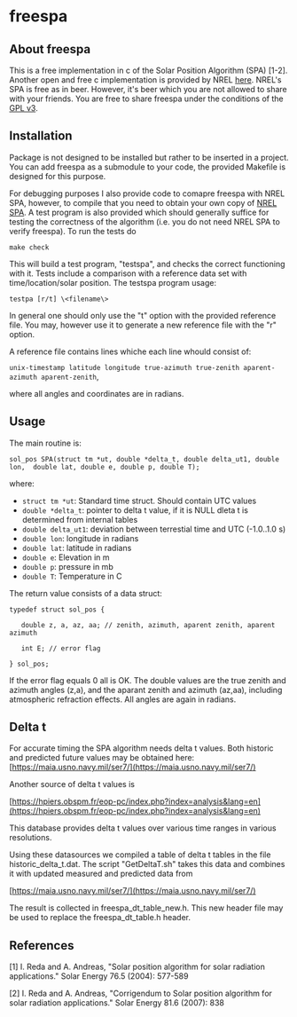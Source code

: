# freespa
## About freespa
This is a free implementation in c of the Solar Position Algorithm (SPA) [1-2]. Another open and free c implementation is provided by NREL [here](http://rredc.nrel.gov/solar/codesandalgorithms/spa/). NREL's SPA is free as in beer. However, it's beer which you are not allowed to share with your friends. You are free to share freespa under the conditions of the [GPL v3](https://www.gnu.org/licenses/gpl-3.0.en.html). 

## Installation
Package is not designed to be installed but rather to be inserted in a project. You can add freespa as a submodule to your code, the provided Makefile is designed for this purpose. 

For debugging purposes I also provide code to comapre freespa with NREL SPA, however, to compile that you need to obtain your own copy of [NREL SPA](http://rredc.nrel.gov/solar/codesandalgorithms/spa/). A test program is also provided which should generally suffice for testing the correctness of the algorithm (i.e. you do not need NREL SPA to verify freespa). To run the tests do 

`make check`

This will build a test program, "testspa", and checks the correct functioning with it. Tests include a comparison with a reference data set with time/location/solar position. The testspa program usage:

`testpa [r/t] \<filename\>`

In general one should only use the "t" option with the provided reference file. You may, however use it to generate a new reference file with the "r" option. 

A reference file contains lines whiche each line whould consist of:

`unix-timestamp latitude longitude true-azimuth true-zenith aparent-azimuth aparent-zenith`,

where all angles and coordinates are in radians.

## Usage
The main routine is: 

`sol_pos SPA(struct tm *ut, double *delta_t, double delta_ut1, double lon, 
            double lat, double e, double p, double T);`   

where:

* `struct tm *ut`: Standard time struct. Should contain UTC values
* `double *delta_t`: pointer to delta t value, if it is NULL dleta t is determined from internal tables
* `double delta_ut1`: deviation between terrestial time and UTC (-1.0..1.0 s)
* `double lon`: longitude in radians
* `double lat`: latitude in radians
* `double e`: Elevation in m
* `double p`: pressure in mb
* `double T`: Temperature in C

The return value consists of a data struct:

`typedef struct sol_pos {`

`	double z, a, az, aa; // zenith, azimuth, aparent zenith, aparent azimuth`
	
`	int E; // error flag`
	
`} sol_pos;`

If the error flag equals 0 all is OK. The double values are the true zenith and azimuth angles (z,a), and the aparant zenith and azimuth (az,aa), including atmospheric refraction effects. All angles are again in radians. 

## Delta t
For accurate timing the SPA algorithm needs delta t values. Both historic and predicted future values may be obtained here:
[https://maia.usno.navy.mil/ser7/](https://maia.usno.navy.mil/ser7/)

Another source of delta t values is

[https://hpiers.obspm.fr/eop-pc/index.php?index=analysis&lang=en](https://hpiers.obspm.fr/eop-pc/index.php?index=analysis&lang=en)

This database provides delta t values over various time ranges in various resolutions.

Using these datasources we compiled a table of delta t tables in the file historic_delta_t.dat. The script "GetDeltaT.sh" takes this data and combines it with updated measured and predicted data from

[https://maia.usno.navy.mil/ser7/](https://maia.usno.navy.mil/ser7/)

The result is collected in freespa_dt_table_new.h. This new header file may be used to replace the freespa_dt_table.h header.

## References
[1] I.  Reda and A. Andreas, "Solar position algorithm for solar radiation applications." Solar Energy 76.5 (2004): 577-589

[2] I. Reda and A. Andreas, "Corrigendum to Solar position algorithm for solar radiation applications." Solar Energy 81.6 (2007): 838

